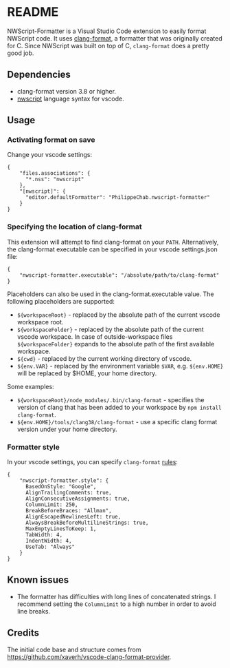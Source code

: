 # README

NWScript-Formatter is a Visual Studio Code extension to easily format NWScript code. It uses [clang-format](https://clang.llvm.org/docs/ClangFormat.html), a formatter that was originally created for C. Since NWScript was built on top of C, `clang-format` does a pretty good job.

## Dependencies

- clang-format version 3.8 or higher.
- [nwscript](https://marketplace.visualstudio.com/items?itemName=PhilippeChab.nwscript-ee-language-server) language syntax for vscode.

## Usage

### Activating format on save

Change your vscode settings:

```
{
    "files.associations": {
      "*.nss": "nwscript"
    },
    "[nwscript]": {
      "editor.defaultFormatter": "PhilippeChab.nwscript-formatter"
    }
}
```

### Specifying the location of clang-format

This extension will attempt to find clang-format on your `PATH`. Alternatively, the clang-format executable can be specified in your vscode settings.json file:

```
{
    "nwscript-formatter.executable": "/absolute/path/to/clang-format"
}
```

Placeholders can also be used in the clang-format.executable value. The following placeholders are supported:

- `${workspaceRoot}` - replaced by the absolute path of the current vscode workspace root.
- `${workspaceFolder}` - replaced by the absolute path of the current vscode workspace. In case of outside-workspace files `${workspaceFolder}` expands to the absolute path of the first available workspace.
- `${cwd}` - replaced by the current working directory of vscode.
- `${env.VAR}` - replaced by the environment variable `$VAR`, e.g. `${env.HOME}` will be replaced by $HOME, your home directory.

Some examples:

- `${workspaceRoot}/node_modules/.bin/clang-format` - specifies the version of clang that has been added to your workspace by `npm install clang-format`.
- `${env.HOME}/tools/clang38/clang-format` - use a specific clang format version under your home directory.

### Formatter style

In your vscode settings, you can specify `clang-format` [rules](https://clang.llvm.org/docs/ClangFormatStyleOptions.html):

```
{
    "nwscript-formatter.style": {
      BasedOnStyle: "Google",
      AlignTrailingComments: true,
      AlignConsecutiveAssignments: true,
      ColumnLimit: 250,
      BreakBeforeBraces: "Allman",
      AlignEscapedNewlinesLeft: true,
      AlwaysBreakBeforeMultilineStrings: true,
      MaxEmptyLinesToKeep: 1,
      TabWidth: 4,
      IndentWidth: 4,
      UseTab: "Always"
    }
}
```

## Known issues

- The formatter has difficulties with long lines of concatenated strings. I recommend setting the `ColumnLimit` to a high number in order to avoid line breaks.

## Credits

The initial code base and structure comes from https://github.com/xaverh/vscode-clang-format-provider.

